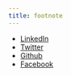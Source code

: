 ```yaml
---
title: footnote
---
```


* [LinkedIn](https://www.linkedin.com/in/yoonsungahn/)
* [Twitter](https://twitter.com/yyssahn)
* [Github](https://github.com/yyssahn)
* [Facebook](https://www.facebook.com/yoonsung.ahn)